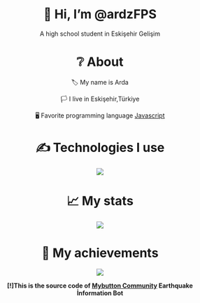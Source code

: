 <div align="center">
<h1> 👋 Hi, I’m @ardzFPS </h1>
<p> A high school student in Eskişehir Gelişim</p>
  
<h1> ❔ About </h1>
  <p> 🏷 My name is Arda </p>
  <p> 🏳 I live in Eskişehir,Türkiye </p>
  <p> 🖥 Favorite programming language <a href="https://tr.wikipedia.org/wiki/JavaScript"> Javascript </a> </p>


<h1> ✍ Technologies I use </h1>
<img src="https://skillicons.dev/icons?i=js,ts,nodejs,mongodb,html,css,vscode,atom,discord&theme=dark" />

<h1> 📈 My stats </h1>
<img src="https://github-readme-stats.vercel.app/api?username=ardzFPS&show_icons=true&theme=dark" />

<h1> 💎 My achievements </h1>
<img src="https://github-profile-trophy.vercel.app/?username=ardzFPS&theme=onedark" />
  
  
 **[!]This is the source code of [Mybutton Community](https://discord.gg/caAYsvTjsW) Earthquake İnformation Bot**
